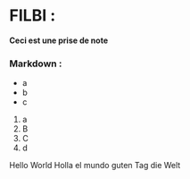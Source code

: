 # FILBI : 
**Ceci est une prise de note**

### Markdown :

- a
- b
- c

1. a 
2. B
3. C
4. d

Hello World 
Holla el mundo
guten Tag die Welt

